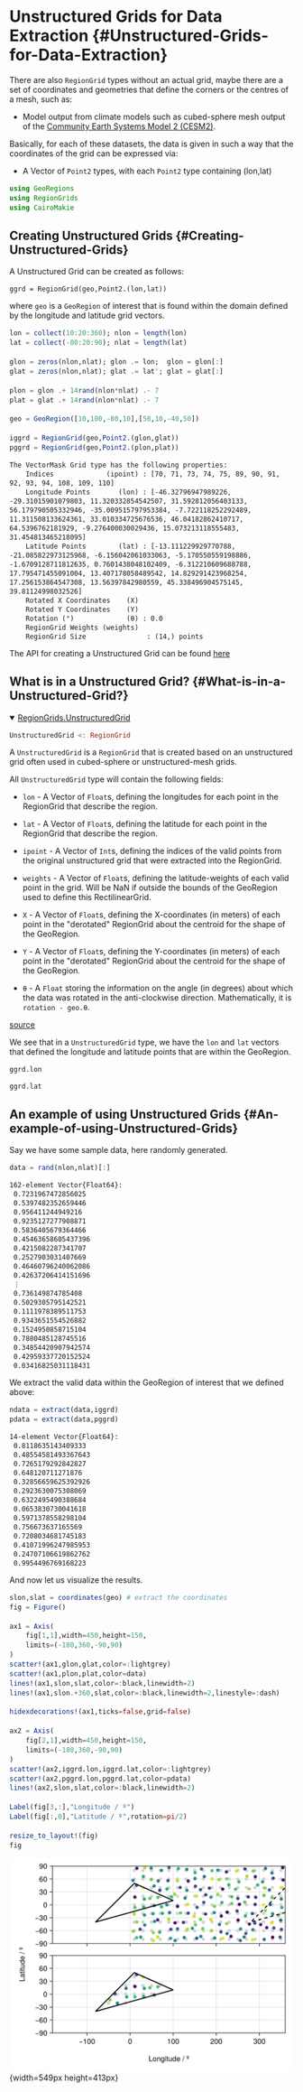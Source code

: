 
# Unstructured Grids for Data Extraction {#Unstructured-Grids-for-Data-Extraction}

There are also `RegionGrid` types without an actual grid, maybe there are a set of coordinates and geometries that define the corners or the centres of a mesh, such as:
- Model output from climate models such as cubed-sphere mesh output of the [Community Earth Systems Model 2 (CESM2)](https://www.cesm.ucar.edu/models/cesm2).
  

Basically, for each of these datasets, the data is given in such a way that the coordinates of the grid can be expressed via:
- A Vector of `Point2` types, with each `Point2` type containing (lon,lat)
  

```julia
using GeoRegions
using RegionGrids
using CairoMakie
```


## Creating Unstructured Grids {#Creating-Unstructured-Grids}

A Unstructured Grid can be created as follows:

```
ggrd = RegionGrid(geo,Point2.(lon,lat))
```


where `geo` is a `GeoRegion` of interest that is found within the domain defined by the longitude and latitude grid vectors.

```julia
lon = collect(10:20:360); nlon = length(lon)
lat = collect(-80:20:90); nlat = length(lat)

glon = zeros(nlon,nlat); glon .= lon;  glon = glon[:]
glat = zeros(nlon,nlat); glat .= lat'; glat = glat[:]

plon = glon .+ 14rand(nlon*nlat) .- 7
plat = glat .+ 14rand(nlon*nlat) .- 7

geo = GeoRegion([10,100,-80,10],[50,10,-40,50])

iggrd = RegionGrid(geo,Point2.(glon,glat))
pggrd = RegionGrid(geo,Point2.(plon,plat))
```


```ansi
The VectorMask Grid type has the following properties:
    Indices             (ipoint) : [70, 71, 73, 74, 75, 89, 90, 91, 92, 93, 94, 108, 109, 110]
    Longitude Points       (lon) : [-46.32796947989226, -29.31015901079803, 11.320332854542507, 31.592812056403133, 56.179790505332946, -35.009515797953384, -7.722118252292489, 11.311508133624361, 33.010334725676536, 46.04182862410717, 64.5396762181929, -9.276400030029436, 15.073213118555483, 31.454813465218095]
    Latitude Points        (lat) : [-13.111229929770788, -21.085822973125968, -6.156042061033063, -5.170550559198886, -1.6709128711812635, 0.7601438048102409, -6.312210609688788, 17.795471455091004, 13.407178058489542, 14.829291423968254, 17.256153864547308, 13.56397842980559, 45.338496904575145, 39.81124998032526]
    Rotated X Coordinates    (X)
    Rotated Y Coordinates    (Y)
    Rotation (°)             (θ) : 0.0
    RegionGrid Weights (weights)
    RegionGrid Size 			  : (14,) points

```


The API for creating a Unstructured Grid can be found [here](unstructured.md)

## What is in a Unstructured Grid? {#What-is-in-a-Unstructured-Grid?}
<details class='jldocstring custom-block' open>
<summary><a id='RegionGrids.UnstructuredGrid' href='#RegionGrids.UnstructuredGrid'><span class="jlbinding">RegionGrids.UnstructuredGrid</span></a> <Badge type="info" class="jlObjectType jlType" text="Type" /></summary>



```julia
UnstructuredGrid <: RegionGrid
```


A `UnstructuredGrid` is a `RegionGrid` that is created based on an unstructured grid often used in cubed-sphere or unstructured-mesh grids.

All `UnstructuredGrid` type will contain the following fields:
- `lon` - A Vector of `Float`s, defining the longitudes for each point in the RegionGrid that describe the region.
  
- `lat` - A Vector of `Float`s, defining the latitude for each point in the RegionGrid that describe the region.
  
- `ipoint` - A Vector of `Int`s, defining the indices of the valid points from the original unstructured grid that were extracted into the RegionGrid.
  
- `weights` - A Vector of `Float`s, defining the latitude-weights of each valid point in the grid. Will be NaN if outside the bounds of the GeoRegion used to define this RectilinearGrid.
  
- `X` - A Vector of `Float`s, defining the X-coordinates (in meters) of each point in the &quot;derotated&quot; RegionGrid about the centroid for the shape of the GeoRegion.
  
- `Y` - A Vector of `Float`s, defining the Y-coordinates (in meters) of each point in the &quot;derotated&quot; RegionGrid about the centroid for the shape of the GeoRegion.
  
- `θ` - A `Float` storing the information on the angle (in degrees) about which the data was rotated in the anti-clockwise direction. Mathematically, it is `rotation - geo.θ`.
  


<Badge type="info" class="source-link" text="source"><a href="https://github.com/GeoRegionsEcosystem/RegionGrids.jl/blob/76b08e60c5e247b3d19d7bc8a2ac1e2ad086691a/src/RegionGrids.jl#L80-L93" target="_blank" rel="noreferrer">source</a></Badge>

</details>


We see that in a `UnstructuredGrid` type, we have the `lon` and `lat` vectors that defined the longitude and latitude points that are within the GeoRegion.

```@example unstructured
ggrd.lon
```


```@example unstructured
ggrd.lat
```


## An example of using Unstructured Grids {#An-example-of-using-Unstructured-Grids}

Say we have some sample data, here randomly generated.

```julia
data = rand(nlon,nlat)[:]
```


```ansi
162-element Vector{Float64}:
 0.7231967472856025
 0.5397482352659446
 0.956411244949216
 0.9235127277908871
 0.5836405679364466
 0.45463658605437396
 0.4215082287341707
 0.2527903031407669
 0.46460796240062086
 0.42637206414151696
 ⋮
 0.736149874785408
 0.5029305795142521
 0.1111978389511753
 0.9343651554526882
 0.1524950858715104
 0.7880485128745516
 0.34854420907942574
 0.42959337720152524
 0.03416825031118431
```


We extract the valid data within the GeoRegion of interest that we defined above:

```julia
ndata = extract(data,iggrd)
pdata = extract(data,pggrd)
```


```ansi
14-element Vector{Float64}:
 0.8118635143409333
 0.48554581493367643
 0.7265179292842827
 0.648120711271876
 0.32856659625392926
 0.2923630075308069
 0.6322495490388684
 0.0653830730041618
 0.5971378558298104
 0.756673637165569
 0.7208034681745183
 0.41071996247985953
 0.24707106619862762
 0.9954496769168223
```


And now let us visualize the results.

```julia
slon,slat = coordinates(geo) # extract the coordinates
fig = Figure()

ax1 = Axis(
    fig[1,1],width=450,height=150,
    limits=(-180,360,-90,90)
)
scatter!(ax1,glon,glat,color=:lightgrey)
scatter!(ax1,plon,plat,color=data)
lines!(ax1,slon,slat,color=:black,linewidth=2)
lines!(ax1,slon.+360,slat,color=:black,linewidth=2,linestyle=:dash)

hidexdecorations!(ax1,ticks=false,grid=false)

ax2 = Axis(
    fig[2,1],width=450,height=150,
    limits=(-180,360,-90,90)
)
scatter!(ax2,iggrd.lon,iggrd.lat,color=:lightgrey)
scatter!(ax2,pggrd.lon,pggrd.lat,color=pdata)
lines!(ax2,slon,slat,color=:black,linewidth=2)

Label(fig[3,:],"Longitude / º")
Label(fig[:,0],"Latitude / º",rotation=pi/2)

resize_to_layout!(fig)
fig
```

![](ayhujpe.png){width=549px height=413px}
